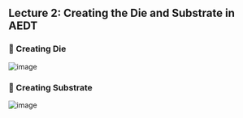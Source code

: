 ## Lecture 2: Creating the Die and Substrate in AEDT 

### 📌 Creating Die

![image](https://github.com/user-attachments/assets/9ab3ff8f-711b-4f40-815f-b1a19c723736)

### 📌 Creating Substrate

![image](https://github.com/user-attachments/assets/5cc8a342-6ab2-45de-bc96-04936d4474c4)

